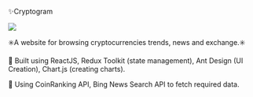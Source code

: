<p>✨Cryptogram </p>
<img src="https://user-images.githubusercontent.com/102354875/186860528-92b07c29-29d7-4579-a584-9267c3e8938c.png"></img>


<p>✳️A website for browsing cryptocurrencies trends, news and exchange.✳️</p>

<p>📍 Built using ReactJS, Redux Toolkit (state management), Ant Design (UI Creation), Chart.js (creating charts).</P>
<p>📍 Using CoinRanking API, Bing News Search API to fetch required data.</P>

